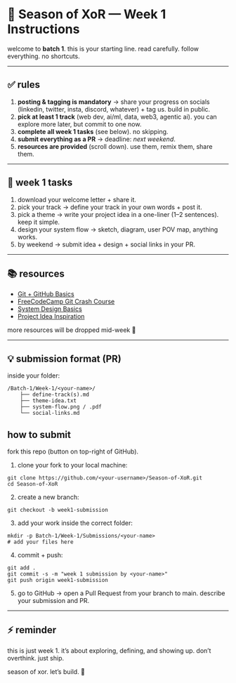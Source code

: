 # 🚀 Season of XoR — Week 1 Instructions

welcome to **batch 1**. this is your starting line.
read carefully. follow everything. no shortcuts.

---

## ✅ rules

1. **posting & tagging is mandatory** → share your progress on socials (linkedin, twitter, insta, discord, whatever) + tag us. build in public.
2. **pick at least 1 track** (web dev, ai/ml, data, web3, agentic ai). you can explore more later, but commit to one now.
3. **complete all week 1 tasks** (see below). no skipping.
4. **submit everything as a PR** → deadline: *next weekend*.
5. **resources are provided** (scroll down). use them, remix them, share them.

---

## 📝 week 1 tasks

1. download your welcome letter + share it.
2. pick your track → define your track in your own words + post it.
3. pick a theme → write your project idea in a one-liner (1–2 sentences). keep it simple.
4. design your system flow → sketch, diagram, user POV map, anything works.
5. by weekend → submit idea + design + social links in your PR.

---

## 📚 resources

* [Git + GitHub Basics](https://docs.github.com/en/get-started)
* [FreeCodeCamp Git Crash Course](https://www.youtube.com/watch?v=RGOj5yH7evk)
* [System Design Basics](https://roadmap.sh/system-design)
* [Project Idea Inspiration](https://buildspace.so/ideas)

more resources will be dropped mid-week 👀

---

## 💡 submission format (PR)

inside your folder:

```
/Batch-1/Week-1/<your-name>/
    ├── define-track(s).md
    ├── theme-idea.txt
    ├── system-flow.png / .pdf
    └── social-links.md
```

## how to submit

fork this repo (button on top-right of GitHub).

1. clone your fork to your local machine:
```
git clone https://github.com/<your-username>/Season-of-XoR.git
cd Season-of-XoR
```
2. create a new branch:
```
git checkout -b week1-submission
```

3. add your work inside the correct folder:
```
mkdir -p Batch-1/Week-1/Submissions/<your-name>
# add your files here
```

4. commit + push:
```
git add .
git commit -s -m "week 1 submission by <your-name>"
git push origin week1-submission
```
5. go to GitHub → open a Pull Request from your branch to main. describe your submission and PR.

---

## ⚡ reminder

this is just week 1.
it’s about exploring, defining, and showing up.
don’t overthink. just ship.

season of xor. let’s build. 🖤
